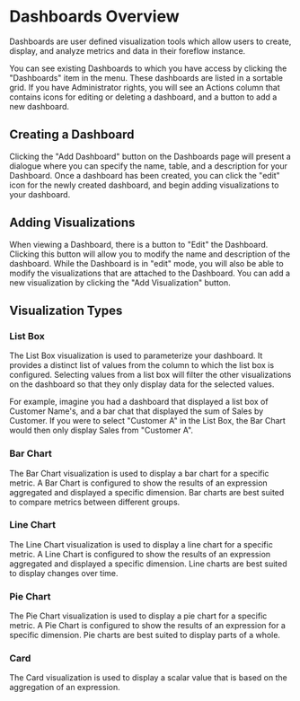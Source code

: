 # Dashboards Overview

Dashboards are user defined visualization tools which allow users to create, display, and analyze metrics and data in their foreflow instance.

You can see existing Dashboards to which you have access by clicking the "Dashboards" item in the menu. These dashboards are listed in a sortable grid. If you have Administrator rights, you will see an Actions column that contains icons for editing or deleting a dashboard, and a button to add a new dashboard.

## Creating a Dashboard

Clicking the "Add Dashboard" button on the Dashboards page will present a dialogue where you can specify the name, table, and a description for your Dashboard. Once a dashboard has been created, you can click the "edit" icon for the newly created dashboard, and begin adding visualizations to your dashboard.

## Adding Visualizations

When viewing a Dashboard, there is a button to "Edit" the Dashboard. Clicking this button will allow you to modify the name and description of the dashboard. While the Dashboard is in "edit" mode, you will also be able to modify the visualizations that are attached to the Dashboard. You can add a new visualization by clicking the "Add Visualization" button.

## Visualization Types

### List Box

The List Box visualization is used to parameterize your dashboard. It provides a distinct list of values from the column to which the list box is configured. Selecting values from a list box will filter the other visualizations on the dashboard so that they only display data for the selected values.

For example, imagine you had a dashboard that displayed a list box of Customer Name's, and a bar chat that displayed the sum of Sales by Customer. If you were to select "Customer A" in the List Box, the Bar Chart would then only display Sales from "Customer A".

### Bar Chart

The Bar Chart visualization is used to display a bar chart for a specific metric. A Bar Chart is configured to show the results of an expression aggregated and displayed a specific dimension. Bar charts are best suited to compare metrics between different groups.

### Line Chart

The Line Chart visualization is used to display a line chart for a specific metric. A Line Chart is configured to show the results of an expression aggregated and displayed a specific dimension. Line charts are best suited to display changes over time.

### Pie Chart

The Pie Chart visualization is used to display a pie chart for a specific metric. A Pie Chart is configured to show the results of an expression for a specific dimension. Pie charts are best suited to display parts of a whole.

### Card

The Card visualization is used to display a scalar value that is based on the aggregation of an expression.
